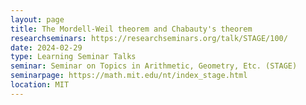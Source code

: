 ```yaml
---
layout: page
title: The Mordell-Weil theorem and Chabauty's theorem
researchseminars: https://researchseminars.org/talk/STAGE/100/
date: 2024-02-29
type: Learning Seminar Talks
seminar: Seminar on Topics in Arithmetic, Geometry, Etc. (STAGE)
seminarpage: https://math.mit.edu/nt/index_stage.html
location: MIT
---
```


